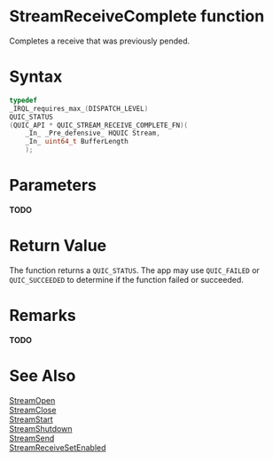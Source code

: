 StreamReceiveComplete function
======

Completes a receive that was previously pended.

# Syntax

```C
typedef
_IRQL_requires_max_(DISPATCH_LEVEL)
QUIC_STATUS
(QUIC_API * QUIC_STREAM_RECEIVE_COMPLETE_FN)(
    _In_ _Pre_defensive_ HQUIC Stream,
    _In_ uint64_t BufferLength
    );
```

# Parameters

**TODO**

# Return Value

The function returns a `QUIC_STATUS`. The app may use `QUIC_FAILED` or `QUIC_SUCCEEDED` to determine if the function failed or succeeded.

# Remarks

**TODO**

# See Also

[StreamOpen](StreamOpen.md)<br>
[StreamClose](StreamClose.md)<br>
[StreamStart](StreamStart.md)<br>
[StreamShutdown](StreamShutdown.md)<br>
[StreamSend](StreamSend.md)<br>
[StreamReceiveSetEnabled](StreamReceiveSetEnabled.md)<br>
